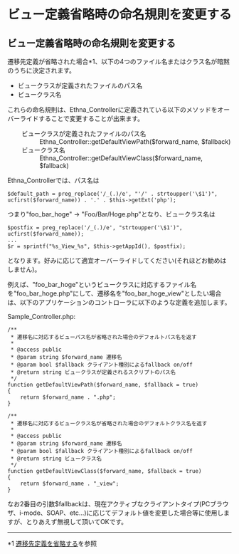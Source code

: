 # ビュー定義省略時の命名規則を変更する

## ビュー定義省略時の命名規則を変更する

遷移先定義が省略された場合\*1、以下の4つのファイル名またはクラス名が暗黙のうちに決定されます。

- ビュークラスが定義されたファイルのパス名
- ビュークラス名

これらの命名規則は、Ethna\_Controllerに定義されている以下のメソッドをオーバーライドすることで変更することが出来ます。

<dl class="list1" style="padding-left:16px;margin-left:16px">
<dt>ビュークラスが定義されたファイルのパス名</dt>
<dd>Ethna_Controller::getDefaultViewPath($forward_name, $fallback)</dd>
<dt>ビュークラス名</dt>
<dd>Ethna_Controller::getDefaultViewClass($forward_name, $fallback)</dd>
</dl>

Ethna\_Controllerでは、パス名は

    $default_path = preg_replace('/_(.)/e', "'/' . strtoupper('\$1')", ucfirst($forward_name)) . '.' . $this->getExt('php');

つまり"foo\_bar\_hoge" -> "Foo/Bar/Hoge.php"となり、ビュークラス名は

    $postfix = preg_replace('/_(.)/e', "strtoupper('\$1')", ucfirst($forward_name));
    ...
    $r = sprintf("%s_View_%s", $this->getAppId(), $postfix);

となります。好みに応じて適宜オーバーライドしてください(それほどお勧めはしません)。

例えば、"foo\_bar\_hoge"というビュークラスに対応するファイル名を"foo\_bar\_hoge.php"にして、遷移名を"foo\_bar\_hoge\_view"としたい場合は、以下のアプリケーションのコントローラに以下のような定義を追加します。

Sample\_Controller.php:

    /**
     * 遷移名に対応するビューパス名が省略された場合のデフォルトパス名を返す
     *
     * @access public
     * @param string $forward_name 遷移名
     * @param bool $fallback クライアント種別によるfallback on/off
     * @return string ビュークラスが定義されるスクリプトのパス名
     */
    function getDefaultViewPath($forward_name, $fallback = true)
    {
        return $forward_name . ".php";
    }

    /**
     * 遷移名に対応するビュークラス名が省略された場合のデフォルトクラス名を返す
     *
     * @access public
     * @param string $forward_name 遷移名
     * @param bool $fallback クライアント種別によるfallback on/off
     * @return string ビュークラス名
     */
    function getDefaultViewClass($forward_name, $fallback = true)
    {
        return $forward_name . "_view";
    }

なお2番目の引数$fallbackは、現在アクティブなクライアントタイプ(PCブラウザ、i-mode、SOAP、etc...)に応じてデフォルト値を変更した場合等に使用しますが、とりあえず無視して頂いてOKです。


* * *
\*1 [遷移先定義を省略する](dev_guide-forward-omit.md)を参照  

